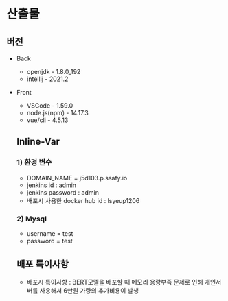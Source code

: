 # 산출물

## 버전

- Back
    - openjdk - 1.8.0_192
    - intellij - 2021.2

- Front
    - VSCode - 1.59.0
    - node.js(npm) - 14.17.3
    - vue/cli - 4.5.13
    
    ## Inline-Var
    
    ### 1) 환경 변수
    
    - DOMAIN_NAME = j5d103.p.ssafy.io
    - jenkins id : admin
    - jenkins password : admin
    - 배포시 사용한 docker hub id : lsyeup1206
    
    ### 2) Mysql
    
    - username = test
    - password = test
    
    ## 배포 특이사항
    
    - 배포시 특이사항 : BERT모델을 배포할 때 메모리 용량부족 문제로 인해 개인서버를 사용해서 6만원 가량의 추가비용이 발생